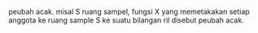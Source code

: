 peubah acak. 
misal S ruang sampel, fungsi X yang memetakakan setiap anggota ke ruang sample S ke suatu bilangan ril disebut peubah acak. 